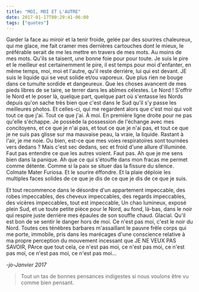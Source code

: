 ```yaml
---
title: "MOI, MOI ET L'AUTRE"
date: 2017-01-17T00:29:41-06:00
tags: ["quotes"]
---
```



Garder la face au miroir et la tenir froide, gelée par des sourires chaleureux, qui me glace, me fait cramer mes dernières cartouches dont le mieux, le préférable serait de me les mettre en travers de mes mots. Au moins de mes mots. Qu'ils se taisent, une bonne foie pour pour toute. Je suis le pire et le meilleur est certainemment le pire, il est temps pour moi d'enfanter, en même temps, moi, moi et l'autre, qu'il reste derrière, lui qui est devant. JE suis le liquide qui se veut solide et/ou vaporeux. Que plus rien ne bouge dans ce tumulte sordide et dangeureux. Que les choses avancent de mes pieds libres de se taire, se terrer dans les abîmes célestes.
Le Nord ! S'offrir le Nord et le poser là, quelque part, quelque part où s'entasse les Nords depuis qu'on sache très bien que c'est dans le Sud qu'il s'y passe les meilleures photos. Et celles-ci, qui me regardent alors que c'est moi qui voit tout ce que j'ai. Tout ce que j'ai. À moi. En première ligne droite pour ne pas qu'elle s'échappe. Je possède la possession de l'échange avec mes concitoyens, et ce que je n'ai pas, et tout ce que je n'ai pas, et tout ce que je ne suis pas glisse sur ma mauvaise peau, la vraie, la liquide. Rastant à l'air, je me noie. Ou bien, est-ce que mes voies respiratoires sont tournées vers dedans ? Mais c'est sec dedans, sec et froid d'une allure d'illuminée. Faut pas entendre ce que les autres voient. Faut pas.
Ah que je me sens bien dans la panique. Ah que ce qui s'étouffe dans mon fracas me permet comme détente. Comme si la paix se situer das la fissure du silence. Colmate Mater Furiosa. Et le sourire éffondre. Et la plaie déploie les multiples faces solides de ce que je dis de ce que je dis de ce que je suis.

Et tout recommence dans le désordre d'un appartement impeccable, des robes impeccables, des cheveux impeccables, des regards impeccables, des vicères impeccables, tout est impeccable, Un chao lumineux, exposé plein Sud, et ue toute petite pièce pour le Nord, au fond, là-bas, dans le noir qui respire juste derrière mes épaules de son souffle chaud. Glacial. Qu'il est bon de se sentir le danger hors de moi. Ce n'est pas moi, c'est le noir du Nord. Toutes ces ténèbres barbares m'assaillant le pauvre frêle corps qui me porte, immobile, pris dans les marécages d'une conscience relative à ma propre perception du mouvement incessant que JE NE VEUX PAS SAVOIR, PArce que tout cela, ce n'est pas moi, ce n'est pas moi, ce n'est pas moi, ce n'est pas moi, ce n'est pas moi...

*-jo-Janvier 2017*

>Tout un tas de bonnes pensances indigestes si nous voulons être vu comme bien pensant.

